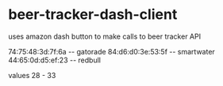 # beer-tracker-dash-client
uses amazon dash button to make calls to beer tracker API

74:75:48:3d:7f:6a -- gatorade
84:d6:d0:3e:53:5f -- smartwater
44:65:0d:d5:ef:23 -- redbull

values 28 - 33
